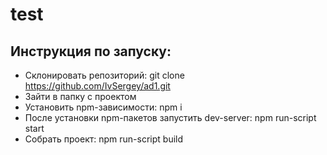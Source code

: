 # test




## Инструкция по запуску:
* Склонировать репозиторий: git clone https://github.com/IvSergey/ad1.git
* Зайти в папку с проектом
* Установить npm-зависимости: npm i
* После установки npm-пакетов запустить dev-server: npm run-script start
* Собрать проект: npm run-script build